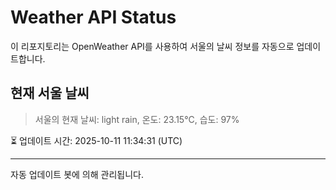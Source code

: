 
# Weather API Status

이 리포지토리는 OpenWeather API를 사용하여 서울의 날씨 정보를 자동으로 업데이트합니다.

## 현재 서울 날씨
> 서울의 현재 날씨: light rain, 온도: 23.15°C, 습도: 97%

⏳ 업데이트 시간: 2025-10-11 11:34:31 (UTC)

---
자동 업데이트 봇에 의해 관리됩니다.
